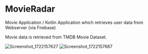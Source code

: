 # MovieRadar
 Movie Application / Kotlin
Application which retrieves user data from Webserver (via Firebase)

Movie data is retrieved from TMDB Movie Dataset.

![Screenshot_1722157627](https://github.com/user-attachments/assets/19636373-4ff7-4fb2-a240-a314fe9e23e2)
![Screenshot_1722157687](https://github.com/user-attachments/assets/2454a473-fa96-4d2d-8f7e-095969394b5e)

